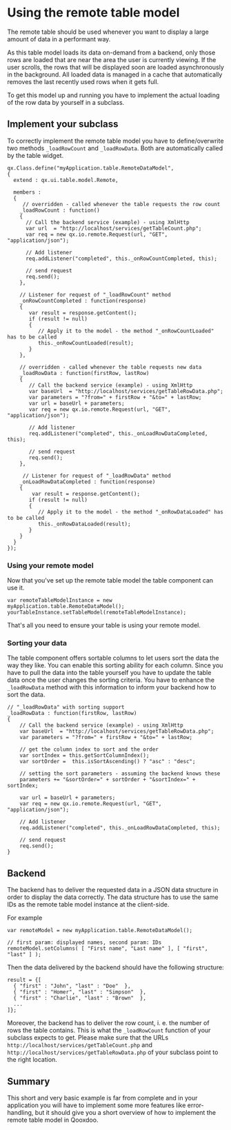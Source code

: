 # Using the remote table model

The remote table should be used whenever you want to display a large
amount of data in a performant way.

As this table model loads its data on-demand from a backend, only
those rows are loaded that are near the area the user is currently
viewing. If the user scrolls, the rows that will be displayed soon are
loaded asynchronously in the background. All loaded data is managed in
a cache that automatically removes the last recently used rows when it
gets full.

To get this model up and running you have to implement the actual
loading of the row data by yourself in a subclass.

## Implement your subclass

To correctly implement the remote table model you have to
define/overwrite two methods `_loadRowCount` and `_loadRowData`. Both
are automatically called by the table widget.

```
qx.Class.define("myApplication.table.RemoteDataModel",
{
  extend : qx.ui.table.model.Remote,

  members :
  {
     // overridden - called whenever the table requests the row count
    _loadRowCount : function()
    {
      // Call the backend service (example) - using XmlHttp 
      var url  = "http://localhost/services/getTableCount.php";
      var req = new qx.io.remote.Request(url, "GET", "application/json");

      // Add listener
      req.addListener("completed", this._onRowCountCompleted, this);

      // send request
      req.send();
    },

    // Listener for request of "_loadRowCount" method
    _onRowCountCompleted : function(response)
    {
       var result = response.getContent();
       if (result != null)
       {
          // Apply it to the model - the method "_onRowCountLoaded" has to be called
          this._onRowCountLoaded(result);
       }
    },

    // overridden - called whenever the table requests new data
    _loadRowData : function(firstRow, lastRow)
    {
       // Call the backend service (example) - using XmlHttp 
       var baseUrl  = "http://localhost/services/getTableRowData.php";
       var parameters = "?from=" + firstRow + "&to=" + lastRow;
       var url = baseUrl + parameters;
       var req = new qx.io.remote.Request(url, "GET", "application/json");

       // Add listener
       req.addListener("completed", this._onLoadRowDataCompleted, this);      

       // send request
       req.send();
    },

     // Listener for request of "_loadRowData" method
    _onLoadRowDataCompleted : function(response)
    {
        var result = response.getContent();
       if (result != null)
       {
          // Apply it to the model - the method "_onRowDataLoaded" has to be called
          this._onRowDataLoaded(result);   
       }        
    }
  }
});
```

### Using your remote model

Now that you've set up the remote table model the table component can
use it.

```
var remoteTableModelInstance = new myApplication.table.RemoteDataModel();
yourTableInstance.setTableModel(remoteTableModelInstance);
```

That's all you need to ensure your table is using your remote model.

### Sorting your data

The table component offers sortable columns to let users sort the data
the way they like. You can enable this sorting ability for each
column. Since you have to pull the data into the table yourself you
have to update the table data once the user changes the sorting
criteria. You have to enhance the `_loadRowData` method with this
information to inform your backend how to sort the data.

```
// "_loadRowData" with sorting support
_loadRowData : function(firstRow, lastRow)
{
    // Call the backend service (example) - using XmlHttp 
    var baseUrl  = "http://localhost/services/getTableRowData.php";
    var parameters = "?from=" + firstRow + "&to=" + lastRow;

    // get the column index to sort and the order
    var sortIndex = this.getSortColumnIndex();
    var sortOrder =  this.isSortAscending() ? "asc" : "desc";

    // setting the sort parameters - assuming the backend knows these
    parameters += "&sortOrder=" + sortOrder + "&sortIndex=" + sortIndex;

    var url = baseUrl + parameters;
    var req = new qx.io.remote.Request(url, "GET", "application/json");

    // Add listener
    req.addListener("completed", this._onLoadRowDataCompleted, this);      

    // send request
    req.send();
}
```

## Backend

The backend has to deliver the requested data in a JSON data structure
in order to display the data correctly. The data structure has to use
the same IDs as the remote table model instance at the client-side.

For example

```
var remoteModel = new myApplication.table.RemoteDataModel();

// first param: displayed names, second param: IDs
remoteModel.setColumns( [ "First name", "Last name" ], [ "first", "last" ] );
```

Then the data delivered by the backend should have the following
structure:

```
result = {[  
  { "first" : "John", "last" : "Doe"  },
  { "first" : "Homer", "last" : "Simpson"  },
  { "first" : "Charlie", "last" : "Brown"  },
  ...
]};
```

Moreover, the backend has to deliver the row count, i. e. the number
of rows the table contains. This is what the `_loadRowCount` function
of your subclass expects to get. Please make sure that the URLs `
http://localhost/services/getTableCount.php` and `
http://localhost/services/getTableRowData.php` of your subclass point
to the right location.

## Summary

This short and very basic example is far from complete and in your
application you will have to implement some more features like
error-handling, but it should give you a short overview of how to
implement the remote table model in Qooxdoo.
